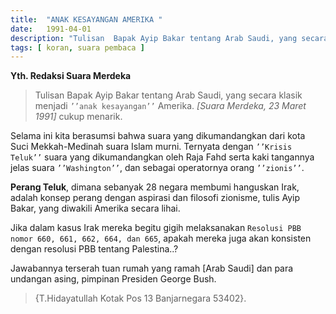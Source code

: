 ```yaml
---
title:  "ANAK KESAYANGAN AMERIKA "
date:   1991-04-01
description: "Tulisan  Bapak Ayip Bakar tentang Arab Saudi, yang secara klasik menjadi `’’anak kesayangan’’` Amerika. *[Suara Merdeka, 23 Maret 1991]* cukup menarik." 
tags: [ koran, suara pembaca ]
---
```

**Yth. Redaksi Suara Merdeka** 


> Tulisan  Bapak Ayip Bakar tentang Arab Saudi, yang secara klasik menjadi `’’anak kesayangan’’` Amerika. *[Suara Merdeka, 23 Maret 1991]* cukup menarik.  

Selama ini kita berasumsi bahwa suara yang dikumandangkan dari kota Suci Mekkah-Medinah suara Islam murni.  Ternyata dengan `’’Krisis Teluk’’` suara yang dikumandangkan oleh Raja Fahd serta kaki tangannya jelas suara `’’Washington’’`, dan sebagai operatornya orang `’’zionis’’`. 

**Perang Teluk**, dimana sebanyak 28 negara membumi hanguskan Irak, adalah konsep perang dengan aspirasi dan filosofi zionisme, tulis Ayip Bakar, yang diwakili Amerika secara lihai. 

Jika dalam kasus Irak mereka begitu gigih melaksanakan `Resolusi PBB nomor 660, 661, 662, 664, dan 665`, apakah mereka juga akan konsisten dengan resolusi PBB tentang Palestina..? 

Jawabannya terserah tuan rumah yang ramah [Arab Saudi] dan para undangan asing, pimpinan Presiden George Bush. 
> {T.Hidayatullah Kotak Pos 13 Banjarnegara 53402}. 

